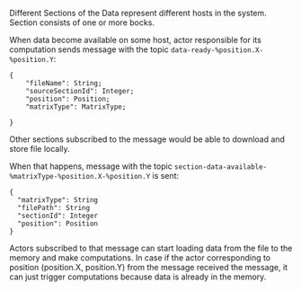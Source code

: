 Different Sections of the Data represent different hosts in the system. Section consists of one or more bocks.

When data become available on some host, actor responsible for its computation sends message with the topic 
`data-ready-%position.X-%position.Y`:
```$json
{
    "fileName": String;
    "sourceSectionId": Integer;
    "position": Position;
    "matrixType": MatrixType;
  
}
```
Other sections subscribed to the message would be able to download and store file locally.

When that happens, message with the topic `section-data-available-%matrixType-%position.X-%position.Y` is sent:
```$json
{
  "matrixType": String
  "filePath": String
  "sectionId": Integer
  "position": Position
}
``` 
Actors subscribed to that message can start loading data from the file to the memory and make computations. In case if 
the actor corresponding to position (position.X, position.Y) from the message received the message, it can just trigger 
computations because data is already in the memory.